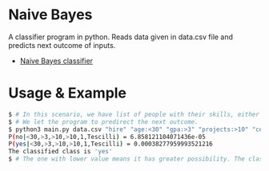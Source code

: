 # Naive Bayes

A classifier program in python. Reads data given in data.csv file and predicts next outcome of inputs.  

* [Naive Bayes classifier](https://en.wikipedia.org/wiki/Naive_Bayes_classifier)

# Usage & Example

```sh
$ # In this scenario, we have list of people with their skills, either hired or not.
$ # We let the program to predirect the next outcome.
$ python3 main.py data.csv "hire" "age:<30" "gpa:>3" "projects:>10" "certificates:>10" "languages:1" "soldiery:Tescilli"
P(no|<30,>3,>10,>10,1,Tescilli) = 6.858121104071436e-05
P(yes|<30,>3,>10,>10,1,Tescilli) = 0.00038277959993521216
The classified class is 'yes'
$ # The one with lower value means it has greater possibility. The classification as hiring result is a "yes".
```
